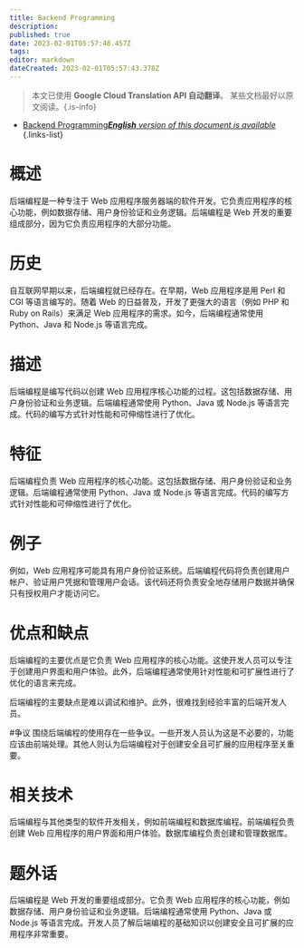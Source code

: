```yaml
---
title: Backend Programming
description: 
published: true
date: 2023-02-01T05:57:48.457Z
tags: 
editor: markdown
dateCreated: 2023-02-01T05:57:43.378Z
---
```


> 本文已使用 **Google Cloud Translation API 自动翻译**。
某些文档最好以原文阅读。{.is-info}

- [Backend Programming***English** version of this document is available*](/en/Knowledge-base/Dictionary/backend-programming)
{.links-list}


# 概述
后端编程是一种专注于 Web 应用程序服务器端的软件开发。它负责应用程序的核心功能，例如数据存储、用户身份验证和业务逻辑。后端编程是 Web 开发的重要组成部分，因为它负责应用程序的大部分功能。

# 历史
自互联网早期以来，后端编程就已经存在。在早期，Web 应用程序是用 Perl 和 CGI 等语言编写的。随着 Web 的日益普及，开发了更强大的语言（例如 PHP 和 Ruby on Rails）来满足 Web 应用程序的需求。如今，后端编程通常使用 Python、Java 和 Node.js 等语言完成。

# 描述
后端编程是编写代码以创建 Web 应用程序核心功能的过程。这包括数据存储、用户身份验证和业务逻辑。后端编程通常使用 Python、Java 或 Node.js 等语言完成。代码的编写方式针对性能和可伸缩性进行了优化。

# 特征
后端编程负责 Web 应用程序的核心功能。这包括数据存储、用户身份验证和业务逻辑。后端编程通常使用 Python、Java 或 Node.js 等语言完成。代码的编写方式针对性能和可伸缩性进行了优化。

# 例子
例如，Web 应用程序可能具有用户身份验证系统。后端编程代码将负责创建用户帐户、验证用户凭据和管理用户会话。该代码还将负责安全地存储用户数据并确保只有授权用户才能访问它。

# 优点和缺点
后端编程的主要优点是它负责 Web 应用程序的核心功能。这使开发人员可以专注于创建用户界面和用户体验。此外，后端编程通常使用针对性能和可扩展性进行了优化的语言来完成。

后端编程的主要缺点是难以调试和维护。此外，很难找到经验丰富的后端开发人员。

#争议
围绕后端编程的使用存在一些争议。一些开发人员认为这是不必要的，功能应该由前端处理。其他人则认为后端编程对于创建安全且可扩展的应用程序至关重要。

# 相关技术
后端编程与其他类型的软件开发相关，例如前端编程和数据库编程。前端编程负责创建 Web 应用程序的用户界面和用户体验。数据库编程负责创建和管理数据库。

# 题外话
后端编程是 Web 开发的重要组成部分。它负责 Web 应用程序的核心功能，例如数据存储、用户身份验证和业务逻辑。后端编程通常使用 Python、Java 或 Node.js 等语言完成。开发人员了解后端编程的基础知识以创建安全且可扩展的应用程序非常重要。